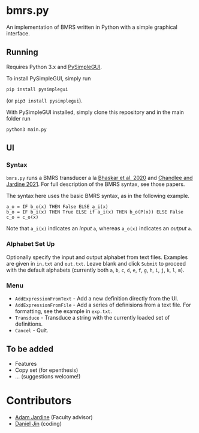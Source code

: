 # bmrs.py

An implementation of BMRS written in Python with a simple graphical interface.

## Running

Requires Python 3.x and [PySimpleGUI](https://www.pysimplegui.org/en/latest/).

To install PySimpleGUI, simply run
```
pip install pysimplegui
```
(or `pip3 install pysimplegui`).

With PySimpleGUI installed, simply clone this repository and in the main folder run
```
python3 main.py
```

## UI

### Syntax

`bmrs.py` runs a BMRS transducer a la [Bhaskar et al. 2020](http://adamjardine.net/files/bhaskaretalBMRSms.pdf) and [Chandlee and Jardine 2021](http://adamjardine.net/files/chandleejardineBMRSms.pdf).
For full description of the BMRS syntax, see those papers. 

The syntax here uses the basic BMRS syntax, as in the following example.
```
a_o = IF b_o(x) THEN False ELSE a_i(x)
b_o = IF b_i(x) THEN True ELSE if a_i(x) THEN b_o(P(x)) ELSE False
c_o = c_o(x)
```
Note that `a_i(x)` indicates an *input* `a`, whereas `a_o(x)` indicates an *output* `a`.

### Alphabet Set Up

Optionally specify the input and output alphabet from text files. 
Examples are given in `in.txt` and `out.txt`. 
Leave blank and click `Submit` to proceed with the default alphabets (currently both `a`, `b`, `c`, `d`, `e`, `f`, `g`, `h`, `i`, `j`, `k`, `l`, `m`). 

### Menu

* `AddExpressionFromText` -
Add a new definition directly from the UI.
* `AddExpressionFromFile` - 
Add a series of definisions from a text file. For formatting, see the example in `exp.txt`.
* `Transduce` - 
Transduce a string with the currently loaded set of definitions.
* `Cancel` - 
Quit.


## To be added

* Features
* Copy set (for epenthesis)
* ... (suggestions welcome!)

# Contributors

* [Adam Jardine](https://www.adamjardine.net) (Faculty advisor)
* [Daniel Jin](https://github.com/v0lv0) (coding)
